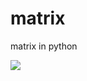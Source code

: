 # matrix
matrix in python 



<img src='https://github.com/python-life/python-life/blob/main/icon/mat.jpg'>

